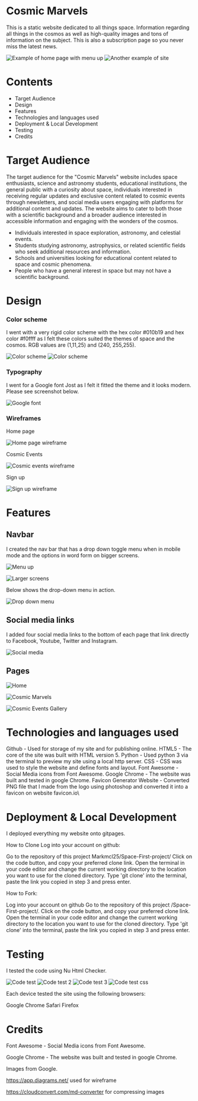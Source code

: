  # Cosmic Marvels 

This is a static website dedicated to all things space. Information regarding all things in the cosmos as well as high-quality images and tons of information on the subject. This is also a subscription page so you never miss the latest news.

![Example of home page with menu up](./assets/images/largescreenexample.png)     ![Another example of site](./assets/images/smallscreenexample.png)

# Contents

* Target Audience
* Design
* Features
* Technologies and languages used
* Deployment & Local Development
* Testing
* Credits

# Target Audience

The target audience for the "Cosmic Marvels" website includes space enthusiasts, science and astronomy students, educational institutions, the general public with a curiosity about space, individuals interested in receiving regular updates and exclusive content related to cosmic events through newsletters, and social media users engaging with platforms for additional content and updates. The website aims to cater to both those with a scientific background and a broader audience interested in accessible information and engaging with the wonders of the cosmos.

* Individuals interested in space exploration, astronomy, and celestial events.
* Students studying astronomy, astrophysics, or related scientific fields who seek additional resources and information.
* Schools and universities looking for educational content related to space and cosmic phenomena.
* People who have a general interest in space but may not have a scientific background. 

# Design

### Color scheme

I went with a very rigid color scheme with the hex color #010b19 and hex color #f0ffff as I felt these colors suited the themes of space and the cosmos. RGB values are (1,11,25) and (240, 255,255).

![Color scheme](./assets/images/readmecolorscheme.png)
![Color scheme](./assets/images/azure-color.png)


### Typography

I went for a Google font Jost as I felt it fitted the theme and it looks modern. Please see screenshot below. 

![Google font](./assets/images/readmefont.png)

### Wireframes

Home page

![Home page wireframe](./assets/images/wireframe1.png)

Cosmic Events

![Cosmic events wireframe](./assets/images/wireframe-page%202.jpeg)

Sign up

![Sign up wireframe](./assets/images/wireframe3.png)

# Features
## Navbar
I created the nav bar that has a drop down toggle menu when in mobile mode and the options in word form on bigger screens.

![Menu up](./assets/images/navbar1.png)

![Larger screens](./assets/images/navbarlargescreen.png)

Below shows the drop-down menu in action.

![Drop down menu](./assets/images/navbar2.png)

## Social media links

I added four social media links to the bottom of each page that link directly to Facebook, Youtube, Twitter and Instagram.

![Social media](./assets/images/socialmedia.png)

## Pages

![Home](./assets/images/home-screen.png)

![Cosmic Marvels](./assets/images/page3.png)

![Cosmic Events Gallery](./assets/images/cosmic-events.png)

# Technologies and languages used

Github - Used for storage of my site and for publishing online.
HTML5 - The core of the site was built with HTML version 5.
Python - Used python 3 via the terminal to preview my site using a local http server.
CSS - CSS was used to style the website and define fonts and layout.
Font Awesome - Social Media icons from Font Awesome.
Google Chrome - The website was built and tested in google Chrome.
Favicon Generator Website - Converted PNG file that I made from the logo using photoshop and converted it into a favicon on website favicon.io\

# Deployment & Local Development

I deployed everything my website onto gitpages.

How to Clone
Log into your account on github:


Go to the repository of this project Markmcl25/Space-First-project/
Click on the code button, and copy your preferred clone link.
Open the terminal in your code editor and change the current working directory to the location you want to use for the cloned directory.
Type 'git clone' into the terminal, paste the link you copied in step 3 and press enter.

How to Fork:

Log into your account on github
Go to the repository of this project /Space-First-project/.
Click on the code button, and copy your preferred clone link.
Open the terminal in your code editor and change the current working directory to the location you want to use for the cloned directory.
Type 'git clone' into the terminal, paste the link you copied in step 3 and press enter.

# Testing

I tested the code using Nu Html Checker.

![Code test](./assets/images/html-checker-1.png)
![Code test 2](./assets/images/html-checker-2.png)
![Code test 3](./assets/images/html-checker-3.png)
![Code test css](./assets/images/html-checker-css.png)

Each device tested the site using the following browsers:

Google Chrome
Safari
Firefox

# Credits

Font Awesome - Social Media icons from Font Awesome.

Google Chrome - The website was built and tested in google Chrome.

Images from Google.

https://app.diagrams.net/ used for wireframe

https://cloudconvert.com/md-converter for compressing images

